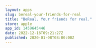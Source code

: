 ```yaml
---
layout: apps
slug: bereal-your-friends-for-real
title: "BeReal. Your friends for real."
store: apple
app_id: 1459645446
date: 2022-12-16T09:21:27Z
published: 2020-01-08T08:00:00Z
---
```

